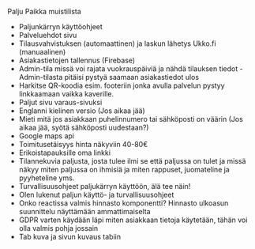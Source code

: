 Palju Paikka muistilista

- Paljunkärryn käyttöohjeet
- Palveluehdot sivu
- Tilausvahvistuksen (automaattinen) ja laskun lähetys Ukko.fi (manuaalinen)
- Asiakastietojen tallennus (Firebase)
- Admin-tila missä voi rajata vuokrauspäiviä ja nähdä tilauksen tiedot - Admin-tilasta pitäisi pystyä saamaan asiakastiedot ulos
- Harkitse QR-koodia esim. footeriin jonka avulla palvelun pystyy linkkaamaan vaikka kaverille.
- Paljut sivu varaus-sivuksi
- Englanni kielinen versio (Jos aikaa jää)
- Mieti mitä jos asiakkaan puhelinnumero tai sähköposti on väärin (Jos aikaa jää, syötä sähköposti uudestaan?)
- Google maps api
- Toimitusetäisyys hinta näkyviin 40-80€
- Erikoistapauksille oma linkki
- Tilannekuvia paljusta, josta tulee ilmi se että paljussa on tulet ja missä näkyy miten paljussa on ihmisiä ja miten rappuset, juomateline ja pyyheteline yms.
- Turvallisuusohjeet paljukärryn käyttöön, älä tee näin!
- Olen lukenut paljun käyttö- ja turvallisuusohjeet
- Onko reactissa valmis hinnasto komponentti? Hinnasto ulkoasun suunnittelu näyttämään ammattimaiselta
- GDPR varten käydään läpi miten asiakkaan tietoja käytetään, tähän voi olla valmis pohja jossain
- Tab kuva ja sivun kuvaus tabiin

